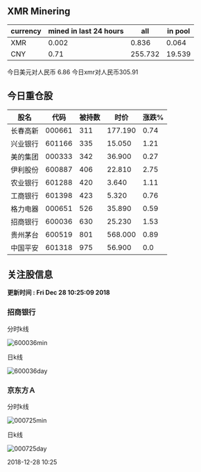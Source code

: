 ## XMR Minering

|currency|mined in last 24 hours|all|in pool|
|---|---|---|---|
|XMR|0.002|0.836|0.064|
|CNY|0.71|255.732|19.539|

今日美元对人民币 6.86	今日xmr对人民币305.91


## 今日重仓股 

|股名|代码|被持数|时价|涨跌%|
|---|---|---|---|---|
|长春高新|000661|311|177.190|0.74|
|兴业银行|601166|335|15.050|1.21|
|美的集团|000333|342|36.900|0.27|
|伊利股份|600887|406|22.810|2.75|
|农业银行|601288|420|3.640|1.11|
|工商银行|601398|423|5.320|0.76|
|格力电器|000651|526|35.890|0.59|
|招商银行|600036|630|25.230|1.53|
|贵州茅台|600519|801|568.000|0.89|
|中国平安|601318|975|56.900|0.0|

## 关注股信息
**更新时间 : Fri Dec 28 10:25:09 2018**
### 招商银行 
分时k线

![600036min](http://image.sinajs.cn/newchart/min/n/sh600036.gif)

日k线

![600036day](http://image.sinajs.cn/newchart/daily/n/sh600036.gif)

### 京东方Ａ 
分时k线

![000725min](http://image.sinajs.cn/newchart/min/n/sz000725.gif)

日k线

![000725day](http://image.sinajs.cn/newchart/daily/n/sz000725.gif)

2018-12-28 10:25